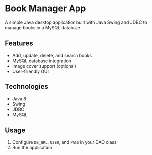 # Book Manager App

A simple Java desktop application built with Java Swing and JDBC to manage books in a MySQL database.

## Features

- Add, update, delete, and search books
- MySQL database integration
- Image cover support (optional)
- User-friendly GUI

## Technologies

- Java 8
- Swing
- JDBC
- MySQL

## Usage

1. Configure `DB_URL`, `USER`, and `PASS` in your DAO class
2. Run the application

